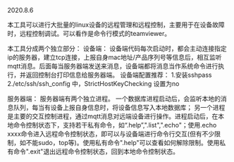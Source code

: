 2020.8.6

本工具可以进行大批量的linux设备的远程管理和远程控制，主要用于在设备故障时，远程控制调试。可以看作是命令行模式的teamviewer。

本工具分成两个独立部分：
设备端：
设备端代码每次启动时，都会主动连接指定ip的服务器，建立tcp连接，上报自身mac地址/产品序列号等信息后，相互监听mqtt消息。后面每当服务器端发送来消息，设备端都将消息当作系统命令进行执行，并返回控制台打印信息给服务器端。
设备端配置推荐：
1.安装sshpass
2./etc/ssh/ssh_config 中，StrictHostKeyChecking 设置为no

服务器端：
服务器端有两个独立进程。
一个数据库进程启动后，会监听本地的消息队列，每当有设备上报自身信息时，将设备信息写入本地数据库；
另一个进程是主要的交互控制进程，通过mqtt消息对远端设备进行操作。进程启动后，在本地命令控制状态下，支持若干私有命令，如“.help”,".list",".echo"；使用.echo xxxx命令进入远程命令控制状态，即可以与设备端进行命令行交互(但有不少限制，如不能sudo，top等)。使用私有命令".help"可以查看如何解除限制。使用私有命令".exit"退出远程命令控制状态，回到本地命令控制状态。